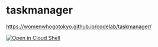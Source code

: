 # taskmanager
https://womenwhogotokyo.github.io/codelab/taskmanager/

[![Open in Cloud Shell](http://gstatic.com/cloudssh/images/open-btn.svg)](https://shell.cloud.google.com/cloudshell/editor?cloudshell_git_repo=https://github.com/WomenWhoGoTokyo/codelab.git&cloudshell_workspace=taskmanager)
